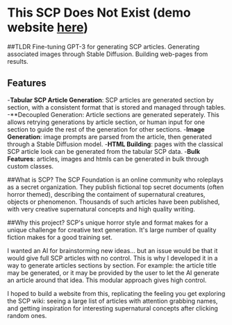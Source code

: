 # This SCP Does Not Exist (demo website [**here**](https://lucmaki.github.io/this-scp-does-not-exist/))

##TLDR
Fine-tuning GPT-3 for generating SCP articles.
Generating associated images through Stable Diffusion.
Building web-pages from results.

## Features
-**Tabular SCP Article Generation**: SCP articles are generated section by section, with a consistent format that is stored and managed through tables.
-**Decoupled Generation: Article sections are generated seperately. This allows retrying generations by article section, or human input for one section to guide the rest of the generation for other sections.
-**Image Generation**: image prompts are parsed from the article, then generated through a Stable Diffusion model.
-**HTML Building**: pages with the classical SCP article look can be generated from the tabular SCP data.
-**Bulk Features**: articles, images and htmls can be generated in bulk through custom classes.

##What is SCP?
The SCP Foundation is an online community who roleplays as a secret organization. They publish fictional top secret documents (often horror themed), describing the contaiment of supernatural creatures, objects or phenomenon. Thousands of such articles have been published, with very creative supernatural concepts and high quality writing.

##Why this project?
SCP's unique horror style and format makes for a unique challenge for creative text generation. It's large number of quality fiction makes for a good training set.

I wanted an AI for brainstorming new ideas... but an issue would be that it would give full SCP articles with no control. This is why I developed it in a way to generate articles sections by section. For example: the article title may be generated, or it may be provided by the user to let the AI generate an article around that idea. This modular approach gives high control.

I hoped to build a website from this, replicating the feeling you get exploring the SCP wiki: seeing a large list of articles with attention grabbing names, and getting inspiration for interesting supernatural concepts after clicking random ones.
